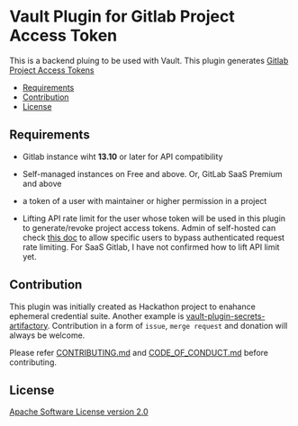 # Vault Plugin for Gitlab Project Access Token

This is a backend pluing to be used with Vault. This plugin generates [Gitlab Project Access Tokens][pat]

- [Requirements](#requirements)
- [Contribution](#contribution)
- [License](#license)

## Requirements

- Gitlab instance wiht **13.10** or later for API compatibility
- Self-managed instances on Free and above. Or, GitLab SaaS Premium and above
- a token of a user with maintainer or higher permission in a project

- Lifting API rate limit for the user whose token will be used in this plugin to generate/revoke project access tokens. Admin of self-hosted can check [this doc][lift rate limit] to allow specific users to bypass authenticated request rate limiting. For SaaS Gitlab, I have not confirmed how to lift API limit yet.

## Contribution

This plugin was initially created as Hackathon project to enahance ephemeral credential suite. Another example is [vault-plugin-secrets-artifactory]. Contribution in a form of `issue`, `merge request` and donation will always be welcome.

Please refer [CONTRIBUTING.md](CONTRIBUTING.md) and [CODE_OF_CONDUCT.md](CODE_OF_CONDUCT.md) before contributing.

## License

[Apache Software License version 2.0](LICENSE)

[pat]: https://docs.gitlab.com/ee/user/project/settings/project_access_tokens.html
[lift rate limit]: https://docs.gitlab.com/ee/user/admin_area/settings/user_and_ip_rate_limits.html#allow-specific-users-to-bypass-authenticated-request-rate-limiting
[vault-plugin-secrets-artifactory]: https://github.com/splunk/vault-plugin-secrets-artifactory
